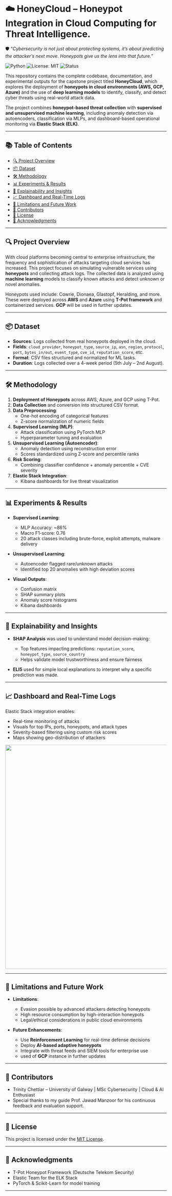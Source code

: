 

# ☁️ HoneyCloud – Honeypot Integration in Cloud Computing for Threat Intelligence.

🛡️ *“Cybersecurity is not just about protecting systems, it’s about predicting the attacker’s next move. Honeypots give us the lens into that future.”*

![Python](https://img.shields.io/badge/Python-3.9-blue)
![License: MIT](https://img.shields.io/badge/License-MIT-yellow.svg)
![Status](https://img.shields.io/badge/Status-Completed-brightgreen)

This repository contains the complete codebase, documentation, and experimental outputs for the capstone project titled **HoneyCloud**, which explores the deployment of **honeypots in cloud environments (AWS, GCP, Azure)** and the use of **deep learning models** to identify, classify, and detect cyber threats using real-world attack data.

The project combines **honeypot-based threat collection** with **supervised and unsupervised machine learning**, including anomaly detection via autoencoders, classification via MLPs, and dashboard-based operational monitoring via **Elastic Stack (ELK)**.

---

## 📚 Table of Contents

- [🔍 Project Overview](#project-overview)
- [📦 Dataset](#dataset)
- [🛠️ Methodology](#methodology)
- [📊 Experiments & Results](#experiments--results)
- [🧠 Explainability and Insights](#explainability-and-insights)
- [📈 Dashboard and Real-Time Logs](#dashboard-and-real-time-logs)
- [🚧 Limitations and Future Work](#limitations-and-future-work)
- [👥 Contributors](#contributors)
- [📄 License](#license)
- [🙏 Acknowledgments](#acknowledgments)

---

## 🔍 Project Overview

With cloud platforms becoming central to enterprise infrastructure, the frequency and sophistication of attacks targeting cloud services has increased. This project focuses on simulating vulnerable services using **honeypots** and collecting attack logs. The collected data is analyzed using **machine learning** models to classify known attacks and detect unknown or novel anomalies.

Honeypots used include: Cowrie, Dionaea, Glastopf, Heralding, and more. These were deployed across **AWS** and **Azure** using **T-Pot framework** and containerized services. **GCP** will be used in further updates.

---

## 📦 Dataset

- **Sources**: Logs collected from real honeypots deployed in the cloud.
- **Fields**: `cloud_provider`, `honeypot_type`, `source_ip`, `asn`, `region`, `protocol`, `port`, `bytes_in/out`, `event_type`, `cve_id`, `reputation_score`, etc.
- **Format**: CSV files structured and normalized for ML tasks.
- **Duration**: Logs collected over a 4-week period (5th July – 2nd August).

---

## 🛠️ Methodology

1. **Deployment of Honeypots** across AWS, Azure, and GCP using T-Pot.
2. **Data Collection** and conversion into structured CSV format.
3. **Data Preprocessing**:
   - One-hot encoding of categorical features
   - Z-score normalization of numeric fields
4. **Supervised Learning (MLP)**:
   - Attack classification using PyTorch MLP
   - Hyperparameter tuning and evaluation
5. **Unsupervised Learning (Autoencoder)**:
   - Anomaly detection using reconstruction error
   - Scores standardized using Z-score and percentile ranks
6. **Risk Scoring**:
   - Combining classifier confidence + anomaly percentile + CVE severity
7. **Elastic Stack Integration**:
   - Kibana dashboards for live threat visualization

---

## 📊 Experiments & Results

- **Supervised Learning**:
  - MLP Accuracy: ~86%
  - Macro F1-score: 0.76
  - 20 attack classes including brute-force, exploit attempts, malware delivery

- **Unsupervised Learning**:
  - Autoencoder flagged rare/unknown attacks
  - Identified top 20 anomalies with high deviation scores

- **Visual Outputs**:
  - Confusion matrix
  - SHAP summary plots
  - Anomaly score histograms
  - Kibana dashboards

---

## 🧠 Explainability and Insights

- **SHAP Analysis** was used to understand model decision-making:
  - Top features impacting predictions: `reputation_score`, `honeypot_type`, `source_country`
  - Helps validate model trustworthiness and ensure fairness

- **ELI5** used for simple local explanations to interpret why a specific prediction was made.

---

## 📈 Dashboard and Real-Time Logs

Elastic Stack integration enables:
- Real-time monitoring of attacks
- Visuals for top IPs, ports, honeypots, and attack types
- Severity-based filtering using custom risk scores
- Maps showing geo-distribution of attackers

<img src="images/kibana_dashboard.png" width="700"/>

---

## 🚧 Limitations and Future Work

- **Limitations**:
  - Evasion possible by advanced attackers detecting honeypots
  - High resource consumption by high-interaction honeypots
  - Legal/ethical considerations in public cloud environments

- **Future Enhancements**:
  - Use **Reinforcement Learning** for real-time defense decisions
  - Deploy **AI-based adaptive honeypots**
  - Integrate with threat feeds and SIEM tools for enterprise use
  - used of **GCP** instance in further updates

---

## 👥 Contributors

- Trinity Chettiar – University of Galway | MSc Cybersecurity | Cloud & AI Enthusiast  
- Special thanks to my guide Prof. Jawad Manzoor for his continuous feedback and evaluation support.

---

## 📄 License

This project is licensed under the [MIT License](LICENSE).

---

## 🙏 Acknowledgments

- T-Pot Honeypot Framework (Deutsche Telekom Security)
- Elastic Team for the ELK Stack
- PyTorch & Scikit-Learn for model training

---
